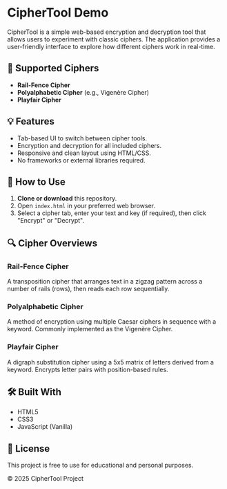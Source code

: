 # CipherTool Demo

CipherTool is a simple web-based encryption and decryption tool that allows users to experiment with classic ciphers. The application provides a user-friendly interface to explore how different ciphers work in real-time.

## 🔐 Supported Ciphers

- **Rail-Fence Cipher**
- **Polyalphabetic Cipher** (e.g., Vigenère Cipher)
- **Playfair Cipher**

## 💡 Features

- Tab-based UI to switch between cipher tools.
- Encryption and decryption for all included ciphers.
- Responsive and clean layout using HTML/CSS.
- No frameworks or external libraries required.

## 🚀 How to Use

1. **Clone or download** this repository.
2. Open `index.html` in your preferred web browser.
3. Select a cipher tab, enter your text and key (if required), then click "Encrypt" or "Decrypt".

## 🔍 Cipher Overviews

### Rail-Fence Cipher
A transposition cipher that arranges text in a zigzag pattern across a number of rails (rows), then reads each row sequentially.

### Polyalphabetic Cipher
A method of encryption using multiple Caesar ciphers in sequence with a keyword. Commonly implemented as the Vigenère Cipher.

### Playfair Cipher
A digraph substitution cipher using a 5x5 matrix of letters derived from a keyword. Encrypts letter pairs with position-based rules.

## 🛠 Built With

- HTML5
- CSS3
- JavaScript (Vanilla)

## 📃 License

This project is free to use for educational and personal purposes.

&copy; 2025 CipherTool Project
